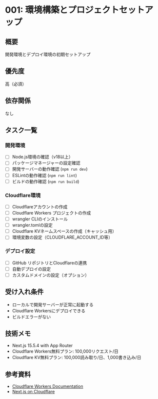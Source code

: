 # 001: 環境構築とプロジェクトセットアップ

## 概要
開発環境とデプロイ環境の初期セットアップ

## 優先度
高（必須）

## 依存関係
なし

## タスク一覧

### 開発環境
- [ ] Node.js環境の確認（v18以上）
- [ ] パッケージマネージャーの設定確認
- [ ] 開発サーバーの動作確認 (`npm run dev`)
- [ ] ESLintの動作確認 (`npm run lint`)
- [ ] ビルドの動作確認 (`npm run build`)

### Cloudflare環境
- [ ] Cloudflareアカウントの作成
- [ ] Cloudflare Workers プロジェクトの作成
- [ ] wrangler CLIのインストール
- [ ] wrangler.tomlの設定
- [ ] Cloudflare KVネームスペースの作成（キャッシュ用）
- [ ] 環境変数の設定（CLOUDFLARE_ACCOUNT_ID等）

### デプロイ設定
- [ ] GitHub リポジトリとCloudflareの連携
- [ ] 自動デプロイの設定
- [ ] カスタムドメインの設定（オプション）

## 受け入れ条件
- ローカルで開発サーバーが正常に起動する
- Cloudflare Workersにデプロイできる
- ビルドエラーがない

## 技術メモ
- Next.js 15.5.4 with App Router
- Cloudflare Workers無料プラン: 100,000リクエスト/日
- Cloudflare KV無料プラン: 100,000読み取り/日、1,000書き込み/日

## 参考資料
- [Cloudflare Workers Documentation](https://developers.cloudflare.com/workers/)
- [Next.js on Cloudflare](https://developers.cloudflare.com/pages/framework-guides/nextjs/)
